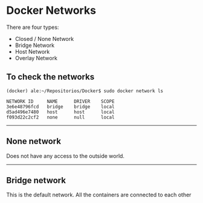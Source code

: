 # Docker Networks

There are four types:

* Closed / None Network
* Bridge Network
* Host Network
* Overlay Network

## To check the networks

    (docker) ale:~/Repositorios/Docker$ sudo docker network ls

    NETWORK ID     NAME      DRIVER    SCOPE
    3e6e48796fcd   bridge    bridge    local
    d5ad496e7480   host      host      local
    f093d22c2cf2   none      null      local

_________________________

## None network

Does not have any access to the outside world.

_________________________

## Bridge network

This is the default network. All the containers are connected to each other
